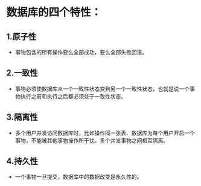 # 数据库的四个特性：

## 1.原子性

 * 事物包含的所有操作要么全部成功，要么全部失败回滚。

## 2.一致性

 * 事物必须使数据库从一个一致性状态变到另一个一致性状态，也就是说一个事物执行之前和执行之后都必须处于一致性状态。
 
## 3.隔离性
 
 * 多个用户并发访问数据库时，比如操作同一张表、数据库为每个用户开启一个事物，不能被其他事物操作所干扰。多个并发事物之间相互隔离。
 
## 4.持久性

 *  一个事物一旦提交，数据库中的数据改变是永久性的。